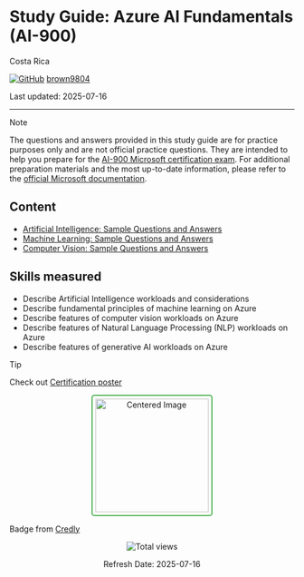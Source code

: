 # Study Guide: Azure AI Fundamentals (AI-900)

Costa Rica

[![GitHub](https://img.shields.io/badge/--181717?logo=github&logoColor=ffffff)](https://github.com/)
[brown9804](https://github.com/brown9804)

Last updated: 2025-07-16

----------

> [!NOTE]
> The questions and answers provided in this study guide are for practice purposes only and are not official practice questions. They are intended to help you prepare for the [AI-900 Microsoft certification exam](https://learn.microsoft.com/en-us/credentials/certifications/resources/study-guides/ai-900). For additional preparation materials and the most up-to-date information, please refer to the [official Microsoft documentation](https://learn.microsoft.com/en-us/credentials/certifications/azure-ai-fundamentals/?practice-assessment-type=certification).

## Content

- [Artificial Intelligence: Sample Questions and Answers](./0_AI-questions.md)
- [Machine Learning: Sample Questions and Answers](./1_ML-questions.md)
- [Computer Vision: Sample Questions and Answers](./2_CV-questions.md)

## Skills measured

- Describe Artificial Intelligence workloads and considerations
- Describe fundamental principles of machine learning on Azure
- Describe features of computer vision workloads on Azure
- Describe features of Natural Language Processing (NLP) workloads on Azure
- Describe features of generative AI workloads on Azure

> [!TIP]
> Check out [Certification poster](https://arch-center.azureedge.net/Credentials/Certification-Poster-en-us.pdf)

<div align="center">
  <img src="https://github.com/user-attachments/assets/1a24a5f6-51d1-497c-8065-e9a8449145d2" alt="Centered Image" style="border: 2px solid #4CAF50; border-radius: 5px; padding: 5px; width: 200px;"/>
</div>

Badge from [Credly](https://www.credly.com/org/microsoft-certification/badge/microsoft-certified-azure-ai-fundamentals)

<!-- START BADGE -->
<div align="center">
  <img src="https://img.shields.io/badge/Total%20views-14-limegreen" alt="Total views">
  <p>Refresh Date: 2025-07-16</p>
</div>
<!-- END BADGE -->
